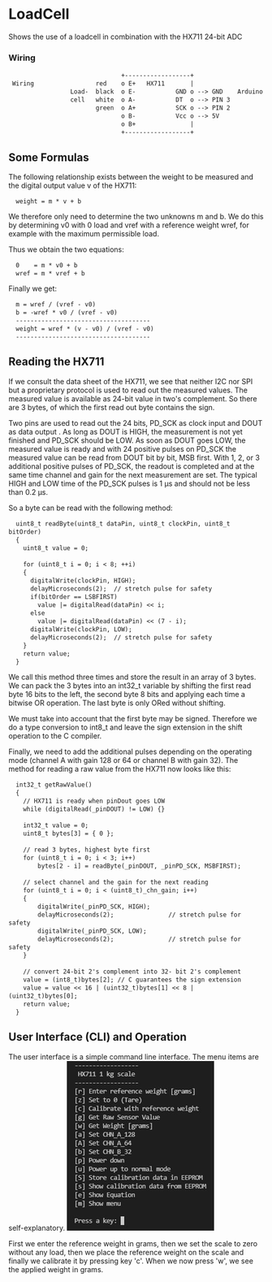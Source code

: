 # LoadCell
Shows the use of a loadcell in combination with the HX711 24-bit ADC
### Wiring

```
                               +------------------+ 
 Wiring                 red    o E+   HX711       |
                 Load-  black  o E-           GND o --> GND    Arduino 
                 cell   white  o A-           DT  o --> PIN 3
                        green  o A+           SCK o --> PIN 2
                               o B-           Vcc o --> 5V
                               o B+               |
                               +------------------+
```

## Some Formulas
The following relationship exists between the weight to be measured and the digital 
output value v of the HX711:
```
  weight = m * v + b
```
We therefore only need to determine the two unknowns m and b. We do this by 
determining v0 with 0 load and vref with a reference weight wref, for example 
with the maximum permissible load.

Thus we obtain the two equations: 
```
  0    = m * v0 + b
  wref = m * vref + b
```
Finally we get:
```
  m = wref / (vref - v0)
  b = -wref * v0 / (vref - v0)
  -------------------------------------  
  weight = wref * (v - v0) / (vref - v0)
  ------------------------------------- 
```
## Reading the HX711
 If we consult the data sheet of the HX711, we see that neither I2C nor SPI but 
 a proprietary protocol is used to read out the measured values. The measured 
 value is available as 24-bit value in two's complement. So there are 3 bytes, 
 of which the first read out byte contains the sign.

Two pins are used to read out the 24 bits, PD_SCK as clock input and DOUT as 
data output . As long as DOUT is HIGH, the measurement is not yet finished 
and PD_SCK should be LOW. As soon as DOUT goes LOW, the measured value is 
ready and with 24 positive pulses on PD_SCK the measured value can be read 
from DOUT bit by bit, MSB first. With 1, 2, or 3 additional positive pulses 
of PD_SCK, the readout is completed and at the same time channel and gain 
for the next measurement are set. The typical HIGH and LOW time of the 
PD_SCK pulses is 1 μs and should not be less than 0.2 μs.

So a byte can be read with the following method: 
```
  uint8_t readByte(uint8_t dataPin, uint8_t clockPin, uint8_t bitOrder) 
  {
    uint8_t value = 0;

    for (uint8_t i = 0; i < 8; ++i) 
    {
      digitalWrite(clockPin, HIGH);
      delayMicroseconds(2);  // stretch pulse for safety
      if(bitOrder == LSBFIRST)
        value |= digitalRead(dataPin) << i;
      else
        value |= digitalRead(dataPin) << (7 - i);
      digitalWrite(clockPin, LOW);  
      delayMicroseconds(2);  // stretch pulse for safety
    }
    return value;
  }
```
 We call this method three times and store the result in an array of 3 bytes. 
 We can pack the 3 bytes into an int32_t variable by shifting the first 
 read byte 16 bits to the left, the second byte 8 bits and applying each 
 time a bitwise OR operation. The last byte is only ORed without shifting.

We must take into account that the first byte may be signed. Therefore we 
do a type conversion to int8_t and leave the sign extension in the shift 
operation to the C compiler.

Finally, we need to add the additional pulses depending on the operating 
mode (channel A with gain 128 or 64 or channel B with gain 32). The method 
for reading a raw value from the HX711 now looks like this: 
```
  int32_t getRawValue()
  {
    // HX711 is ready when pinDout goes LOW
    while (digitalRead(_pinDOUT) != LOW) {}

    int32_t value = 0;
    uint8_t bytes[3] = { 0 };

    // read 3 bytes, highest byte first
    for (uint8_t i = 0; i < 3; i++)
        bytes[2 - i] = readByte(_pinDOUT, _pinPD_SCK, MSBFIRST);

    // select channel and the gain for the next reading
    for (uint8_t i = 0; i < (uint8_t)_chn_gain; i++) 
    {
        digitalWrite(_pinPD_SCK, HIGH);
        delayMicroseconds(2);               // stretch pulse for safety
        digitalWrite(_pinPD_SCK, LOW);
        delayMicroseconds(2);               // stretch pulse for safety
    }

    // convert 24-bit 2's complement into 32- bit 2's complement
    value = (int8_t)bytes[2]; // C guarantees the sign extension
    value = value << 16 | (uint32_t)bytes[1] << 8 | (uint32_t)bytes[0]; 
    return value;
  }
```
## User Interface (CLI) and Operation
The user interface is a simple command line interface. The menu items are self-explanatory. 
![LoadCellMenu](loadCellMenu.jpg)

First we enter the reference weight in grams, then we set the scale to zero 
without any load, then we place the reference weight on the scale and finally 
we calibrate it by pressing key 'c'. When we now press 'w', we see the applied 
weight in grams. 
